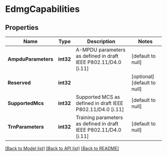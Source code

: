 # EdmgCapabilities

## Properties
Name | Type | Description | Notes
------------ | ------------- | ------------- | -------------
**AmpduParameters** | **int32** | A-MPDU parameters as defined in draft IEEE P802.11/D4.0 [i.11] | [default to null]
**Reserved** | **int32** |  | [optional] [default to null]
**SupportedMcs** | **int32** | Supported MCS as defined in draft IEEE P802.11/D4.0 [i.11] | [default to null]
**TrnParameters** | **int32** | Training parameters as defined in draft IEEE P802.11/D4.0 [i.11] | [default to null]

[[Back to Model list]](../README.md#documentation-for-models) [[Back to API list]](../README.md#documentation-for-api-endpoints) [[Back to README]](../README.md)


